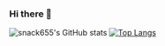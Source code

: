 ### Hi there 👋
![snack655's GitHub stats](https://github-readme-stats.vercel.app/api?username=snack655&theme=buefy&show_icons=true)
[![Top Langs](https://github-readme-stats.vercel.app/api/top-langs/?username=snack655)](https://github.com/anuraghazra/github-readme-stats)
<!--
**snack655/snack655** is a ✨ _special_ ✨ repository because its `README.md` (this file) appears on your GitHub profile.

Here are some ideas to get you started:

- 🔭 I’m currently working on ...
- 🌱 I’m currently learning Android, c, java, kotlin
- 👯 I’m looking to collaborate on ...
- 🤔 I’m looking for help with ...
- 💬 Ask me about ...
- 📫 How to reach me: ...
- 😄 Pronouns: ...
- ⚡ Fun fact: ...
-->
